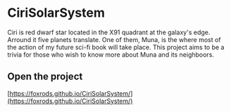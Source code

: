 # CiriSolarSystem
Ciri is red dwarf star located in the X91 quadrant at the galaxy's edge. Arround it five planets translate. One of them, Muna, is the where most of the action of my future sci-fi book will take place. 
This project aims to be a trivia for those who wish to know more about Muna and its neighboors.

## Open the project
[https://foxrods.github.io/CiriSolarSystem/](https://foxrods.github.io/CiriSolarSystem/)
